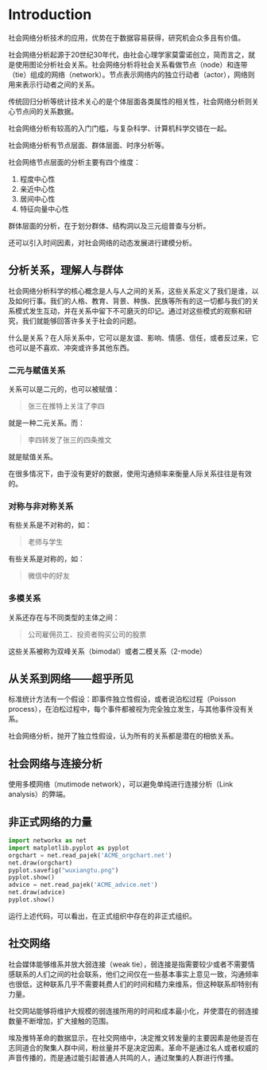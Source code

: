 # Introduction

社会网络分析技术的应用，优势在于数据容易获得，研究机会众多且有价值。

社会网络分析起源于20世纪30年代，由社会心理学家莫雷诺创立，简而言之，就是使用图论分析社会关系。社会网络分析将社会关系看做节点（node）和连带（tie）组成的网络（network）。节点表示网络内的独立行动者（actor），网络则用来表示行动者之间的关系。

传统回归分析等统计技术关心的是个体层面各类属性的相关性，社会网络分析则关心节点间的关系数据。

社会网络分析有较高的入门门槛，与复杂科学、计算机科学交错在一起。

社会网络分析有节点层面、群体层面、时序分析等。

社会网络节点层面的分析主要有四个维度：

1. 程度中心性
2. 亲近中心性
3. 居间中心性
4. 特征向量中心性

群体层面的分析，在于划分群体、结构洞以及三元组普查与分析。

还可以引入时间因素，对社会网络的动态发展进行建模分析。

## 分析关系，理解人与群体

社会网络分析科学的核心概念是人与人之间的关系，这些关系定义了我们是谁，以及如何行事。我们的人格、教育、背景、种族、民族等所有的这一切都与我们的关系模式发生互动，并在关系中留下不可磨灭的印记。通过对这些模式的观察和研究，我们就能够回答许多关于社会的问题。

什么是关系？在人际关系中，它可以是友谊、影响、情感、信任，或者反过来，它也可以是不喜欢、冲突或许多其他东西。

### 二元与赋值关系

关系可以是二元的，也可以被赋值：

> 张三在推特上关注了李四

就是一种二元关系。而：

> 李四转发了张三的四条推文

就是赋值关系。

在很多情况下，由于没有更好的数据，使用沟通频率来衡量人际关系往往是有效的。

### 对称与非对称关系

有些关系是不对称的，如：

> 老师与学生

有些关系是对称的，如：

> 微信中的好友

### 多模关系

关系还存在与不同类型的主体之间：

> 公司雇佣员工、投资者购买公司的股票

这些关系被称为双峰关系（bimodal）或者二模关系（2-mode）

## 从关系到网络——超乎所见

标准统计方法有一个假设：即事件独立性假设，或者说泊松过程（Poisson process），在泊松过程中，每个事件都被视为完全独立发生，与其他事件没有关系。

社会网络分析，抛开了独立性假设，认为所有的关系都是潜在的相依关系。

## 社会网络与连接分析

使用多模网络（mutimode network），可以避免单纯进行连接分析（Link analysis）的弊端。

## 非正式网络的力量

```python
import networkx as net
import matplotlib.pyplot as pyplot
orgchart = net.read_pajek('ACME_orgchart.net')
net.draw(orgchart)
pyplot.savefig("wuxiangtu.png")
pyplot.show()
advice = net.read_pajek('ACME_advice.net')
net.draw(advice)
pyplot.show()
```

运行上述代码，可以看出，在正式组织中存在的非正式组织。

## 社交网络

社会媒体能够维系并放大弱连接（weak tie），弱连接是指需要较少或者不需要情感联系的人们之间的社会联系，他们之间仅在一些基本事实上意见一致，沟通频率也很低，这种联系几乎不需要耗费人们的时间和精力来维系，但这种联系却特别有力量。

社交网站能够将维护大规模的弱连接所用的时间和成本最小化，并使潜在的弱连接数量不断增加，扩大接触的范围。

埃及推特革命的数据显示，在社交网络中，决定推文转发量的主要因素是他是否在志同道合的聚集人群中间，粉丝量并不是决定因素。革命不是通过名人或者权威的声音传播的，而是通过能引起普通人共鸣的人，通过聚集的人群进行传播。
